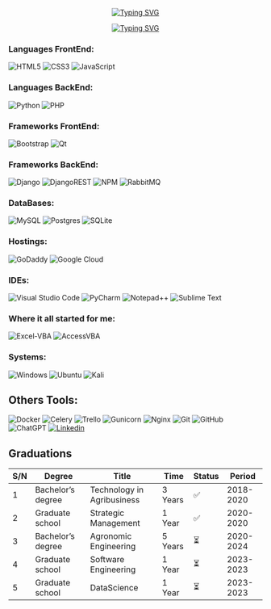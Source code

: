 <p align="center">
  <a href="https://git.io/typing-svg"><img src="https://readme-typing-svg.demolab.com?font=Montserrat&size=25&pause=1000&color=00F706&center=true&vCenter=true&repeat=false&width=640&height=30&lines=Rayan+Marcel" alt="Typing SVG" /></a>
</p>
<p align="center">
  <a href="https://git.io/typing-svg"><img src="https://readme-typing-svg.demolab.com?font=Montserrat&size=22&pause=1000&color=00F706&center=true&vCenter=true&width=640&height=70&lines=Full-stack+web+developer;Passionate+about+developing+with+Python%2FDjango;2%2B+years+of+web+development+experience;Always+looking+for+continuous+learning." alt="Typing SVG" /></a></p>
    
### Languages FrontEnd:
![HTML5](https://img.shields.io/badge/html5-%23E34F26.svg?style=for-the-badge&logo=html5&logoColor=white)
![CSS3](https://img.shields.io/badge/css3-%231572B6.svg?style=for-the-badge&logo=css3&logoColor=white)
![JavaScript](https://img.shields.io/badge/javascript-%23323330.svg?style=for-the-badge&logo=javascript&logoColor=%23F7DF1E)
### Languages BackEnd:
![Python](https://img.shields.io/badge/python-3670A0?style=for-the-badge&logo=python&logoColor=ffdd54)
![PHP](https://img.shields.io/badge/php-%23777BB4.svg?style=for-the-badge&logo=php&logoColor=white)
### Frameworks FrontEnd:
![Bootstrap](https://img.shields.io/badge/bootstrap-%238511FA.svg?style=for-the-badge&logo=bootstrap&logoColor=white) ![Qt](https://img.shields.io/badge/Qt-%23217346.svg?style=for-the-badge&logo=Qt&logoColor=white)
### Frameworks BackEnd:
![Django](https://img.shields.io/badge/django-%23092E20.svg?style=for-the-badge&logo=django&logoColor=white) ![DjangoREST](https://img.shields.io/badge/DJANGO-REST-ff1709?style=for-the-badge&logo=django&logoColor=white&color=ff1709&labelColor=gray) ![NPM](https://img.shields.io/badge/NPM-%23CB3837.svg?style=for-the-badge&logo=npm&logoColor=white) ![RabbitMQ](https://img.shields.io/badge/Rabbitmq-FF6600?style=for-the-badge&logo=rabbitmq&logoColor=white)
### DataBases:
![MySQL](https://img.shields.io/badge/mysql-%2300f.svg?style=for-the-badge&logo=mysql&logoColor=white) ![Postgres](https://img.shields.io/badge/postgres-%23316192.svg?style=for-the-badge&logo=postgresql&logoColor=white) ![SQLite](https://img.shields.io/badge/sqlite-%2307405e.svg?style=for-the-badge&logo=sqlite&logoColor=white)
### Hostings:
![GoDaddy](https://img.shields.io/badge/GoDaddy-blue?style=for-the-badge&logo=GoDaddy&logoColor=white)
![Google Cloud](https://img.shields.io/badge/GoogleCloud-%234285F4.svg?style=for-the-badge&logo=google-cloud&logoColor=white)
### IDEs:
![Visual Studio Code](https://img.shields.io/badge/Visual%20Studio%20Code-0078d7.svg?style=for-the-badge&logo=visual-studio-code&logoColor=white)
![PyCharm](https://img.shields.io/badge/pycharm-143?style=for-the-badge&logo=pycharm&logoColor=black&color=black&labelColor=green)
![Notepad++](https://img.shields.io/badge/Notepad++-90E59A.svg?style=for-the-badge&logo=notepad%2b%2b&logoColor=black)
![Sublime Text](https://img.shields.io/badge/sublime_text-%23575757.svg?style=for-the-badge&logo=sublime-text&logoColor=important)
### Where it all started for me:
![Excel-VBA](https://img.shields.io/badge/%20Excel-VBA-b?style=for-the-badge&logo=microsoftexcel&logoColor=white&labelColor=darkgreen&color=black)
![AccessVBA](https://img.shields.io/badge/Access-VBA-b?style=for-the-badge&logo=MicrosoftAccess&logoColor=white&labelColor=darkred&color=black)
### Systems:
![Windows](https://img.shields.io/badge/Windows10-0078D6?style=for-the-badge&logo=windows&logoColor=white)
![Ubuntu](https://img.shields.io/badge/Ubuntu-E95420?style=for-the-badge&logo=ubuntu&logoColor=white)
![Kali](https://img.shields.io/badge/Kali-268BEE?style=for-the-badge&logo=kalilinux&logoColor=white)

## Others Tools:
![Docker](https://img.shields.io/badge/docker-%230db7ed.svg?style=for-the-badge&logo=docker&logoColor=white)
![Celery](https://img.shields.io/badge/Celery-b?style=for-the-badge&logo=celery&logoColor=white&labelColor=green&color=green)
![Trello](https://img.shields.io/badge/Trello-%23026AA7.svg?style=for-the-badge&logo=Trello&logoColor=white)
![Gunicorn](https://img.shields.io/badge/gunicorn-%298729.svg?style=for-the-badge&logo=gunicorn&logoColor=white)
![Nginx](https://img.shields.io/badge/nginx-%23009639.svg?style=for-the-badge&logo=nginx&logoColor=white)
![Git](https://img.shields.io/badge/git-%23F05033.svg?style=for-the-badge&logo=git&logoColor=white)
![GitHub](https://img.shields.io/badge/github-%23121011.svg?style=for-the-badge&logo=github&logoColor=white)
![ChatGPT](https://img.shields.io/badge/chatGPT-74aa9c?style=for-the-badge&logo=openai&logoColor=white)
<a target="_blank" href="https://www.linkedin.com/in/rayanmpc">![Linkedin](https://img.shields.io/badge/Linkedin-d?style=for-the-badge&logo=linkedin&logoColor=white&color=blue&link=https%3A%2F%2Flinkedin.com%2Fin%2Frayanmpc)</a>

## Graduations

| S/N | Degree                 | Title                                  | Time        | Status     | Period        | 
| --- | ---------------------- | -------------------------------------- | ----------- | ---------- |-------------- |
| 1   | Bachelor’s degree      | Technology in Agribusiness             | 3 Years     | ✅  | 2018-2020     | 
| 2   | Graduate school        | Strategic Management                   | 1 Year      | ✅  | 2020-2020     |
| 3   | Bachelor’s degree      | Agronomic Engineering                  | 5 Years     | ⏳   | 2020-2024     |
| 4   | Graduate school        | Software Engineering                   | 1 Year      | ⏳   | 2023-2023     |
| 5   | Graduate school        | DataScience                            | 1 Year      | ⏳   | 2023-2023     |
